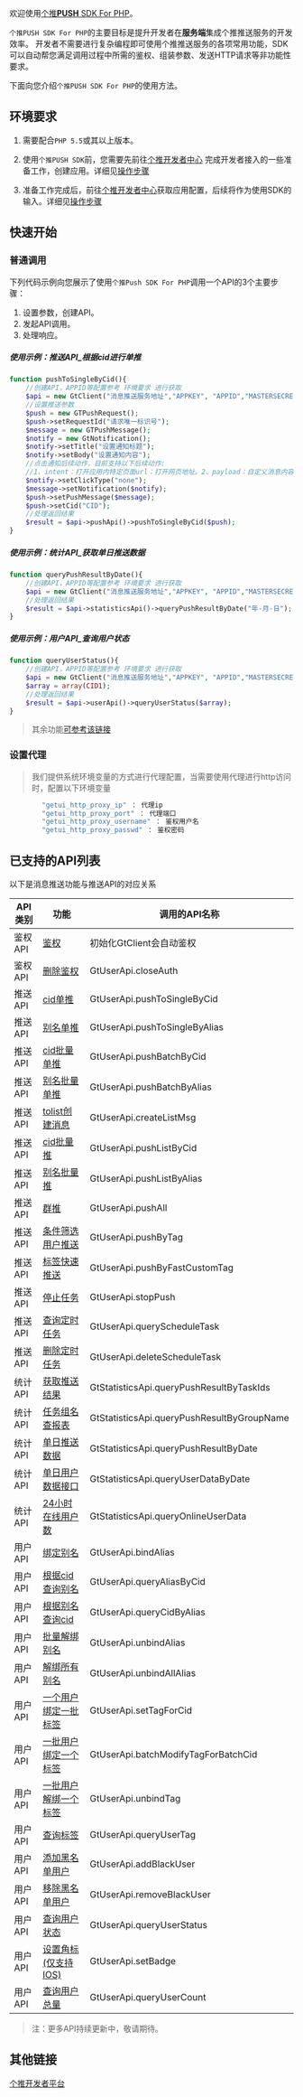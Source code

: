 欢迎使用[个推**PUSH** SDK For PHP](https://docs.getui.com/getui/server/rest_v2/introduction/)。

`个推PUSH SDK For PHP`的主要目标是提升开发者在**服务端**集成个推推送服务的开发效率。
开发者不需要进行复杂编程即可使用个推推送服务的各项常用功能，SDK可以自动帮您满足调用过程中所需的鉴权、组装参数、发送HTTP请求等非功能性要求。

下面向您介绍`个推PUSH SDK For PHP`的使用方法。


## 环境要求
1. 需要配合`PHP 5.5`或其以上版本。

2. 使用`个推PUSH SDK`前，您需要先前往[个推开发者中心](https://dev.getui.com) 完成开发者接入的一些准备工作，创建应用。详细见[操作步骤](https://docs.getui.com/getui/start/devcenter/#1)

3. 准备工作完成后，前往[个推开发者中心](https://dev.getui.com)获取应用配置，后续将作为使用SDK的输入。详细见[操作步骤](https://docs.getui.com/getui/start/devcenter/#11)


## 快速开始
### 普通调用
下列代码示例向您展示了使用`个推Push SDK For PHP`调用一个API的3个主要步骤：

1. 设置参数，创建API。
2. 发起API调用。
3. 处理响应。

##### 使用示例：**推送API**_根据cid进行单推

```php
function pushToSingleByCid(){
	//创建API，APPID等配置参考 环境要求 进行获取
    $api = new GtClient("消息推送服务地址","APPKEY", "APPID","MASTERSECRET");
    //设置推送参数
    $push = new GTPushRequest();
    $push->setRequestId("请求唯一标识号");
    $message = new GTPushMessage();
    $notify = new GtNotification();
    $notify->setTitle("设置通知标题");
    $notify->setBody("设置通知内容");
    //点击通知后续动作，目前支持以下后续动作:
    //1、intent：打开应用内特定页面url：打开网页地址。2、payload：自定义消息内容启动应用。3、payload_custom：自定义消息内容不启动应用。4、startapp：打开应用首页。5、none：纯通知，无后续动作
    $notify->setClickType("none");
    $message->setNotification($notify);
    $push->setPushMessage($message);
    $push->setCid("CID");
    //处理返回结果
    $result = $api->pushApi()->pushToSingleByCid($push);
}
```

##### 使用示例：**统计API**_获取单日推送数据
```php
function queryPushResultByDate(){
    //创建API，APPID等配置参考 环境要求 进行获取
    $api = new GtClient("消息推送服务地址","APPKEY", "APPID","MASTERSECRET");
    //处理返回结果
    $result = $api->statisticsApi()->queryPushResultByDate("年-月-日");
}
```


##### 使用示例：**用户API**_查询用户状态
```php
function queryUserStatus(){
    //创建API，APPID等配置参考 环境要求 进行获取
    $api = new GtClient("消息推送服务地址","APPKEY", "APPID","MASTERSECRET");
    $array = array(CID1);
    //处理返回结果
    $result = $api->userApi()->queryUserStatus($array);
}
```
> 其余功能[可参考该链接](https://github.com/GetuiLaboratory/getui-pushapi-php-client-v2/tree/master/test)


### 设置代理
> 我们提供系统环境变量的方式进行代理配置，当需要使用代理进行http访问时，配置以下环境变量

```php
        "getui_http_proxy_ip" ： 代理ip
        "getui_http_proxy_port" ： 代理端口
        "getui_http_proxy_username" ： 鉴权用户名
        "getui_http_proxy_passwd" ： 鉴权密码
```


## 已支持的API列表
以下是消息推送功能与推送API的对应关系

| API类别      |      功能       | 调用的API名称                                              |
|-----------|-----------------|-----------------------------------------------------------|
| 鉴权API | [鉴权](https://docs.getui.com/getui/server/rest_v2/token/#0)              | 初始化GtClient会自动鉴权                                  |
| 鉴权API | [删除鉴权](https://docs.getui.com/getui/server/rest_v2/token/#1)           | GtUserApi.closeAuth                                 |
| 推送API | [cid单推](https://docs.getui.com/getui/server/rest_v2/push/#1)            | GtUserApi.pushToSingleByCid                     |
| 推送API | [别名单推](https://docs.getui.com/getui/server/rest_v2/push/#2)            | GtUserApi.pushToSingleByAlias                   |
| 推送API | [cid批量单推](https://docs.getui.com/getui/server/rest_v2/push/#3)         | GtUserApi.pushBatchByCid                        |
| 推送API | [别名批量单推](https://docs.getui.com/getui/server/rest_v2/push/#4)         | GtUserApi.pushBatchByAlias                      |
| 推送API | [tolist创建消息](https://docs.getui.com/getui/server/rest_v2/push/#5)      | GtUserApi.createListMsg                             |
| 推送API | [cid批量推](https://docs.getui.com/getui/server/rest_v2/push/#6)           | GtUserApi.pushListByCid                         |                  
| 推送API | [别名批量推](https://docs.getui.com/getui/server/rest_v2/push/#7)           | GtUserApi.pushListByAlias                       |                    
| 推送API | [群推](https://docs.getui.com/getui/server/rest_v2/push/#8)                | GtUserApi.pushAll                               |                                
| 推送API | [条件筛选用户推送](https://docs.getui.com/getui/server/rest_v2/push/#9)      | GtUserApi.pushByTag                             |                               
| 推送API | [标签快速推送](https://docs.getui.com/getui/server/rest_v2/push/#10)        | GtUserApi.pushByFastCustomTag                    |                                
| 推送API | [停止任务](https://docs.getui.com/getui/server/rest_v2/push/#11)            | GtUserApi.stopPush                              |            
| 推送API | [查询定时任务](https://docs.getui.com/getui/server/rest_v2/push/#12)        | GtUserApi.queryScheduleTask                      |     
| 推送API | [删除定时任务](https://docs.getui.com/getui/server/rest_v2/push/#13)        | GtUserApi.deleteScheduleTask                     |
| 统计API | [获取推送结果](https://docs.getui.com/getui/server/rest_v2/report/#1)       | GtStatisticsApi.queryPushResultByTaskIds          |                                    
| 统计API | [任务组名查报表](https://docs.getui.com/getui/server/rest_v2/report/#2)      | GtStatisticsApi.queryPushResultByGroupName        |
| 统计API | [单日推送数据](https://docs.getui.com/getui/server/rest_v2/report/#3)       | GtStatisticsApi.queryPushResultByDate             |
| 统计API | [单日用户数据接口](https://docs.getui.com/getui/server/rest_v2/report/#4)    | GtStatisticsApi.queryUserDataByDate               |
| 统计API | [24小时在线用户数](https://docs.getui.com/getui/server/rest_v2/report/#5)    | GtStatisticsApi.queryOnlineUserData              |
| 用户API | [绑定别名](https://docs.getui.com/getui/server/rest_v2/user/#1)             | GtUserApi.bindAlias                             |
| 用户API | [根据cid查询别名](https://docs.getui.com/getui/server/rest_v2/user/#2)       | GtUserApi.queryAliasByCid                       |
| 用户API | [根据别名查询cid](https://docs.getui.com/getui/server/rest_v2/user/#3)       | GtUserApi.queryCidByAlias                       |
| 用户API | [批量解绑别名](https://docs.getui.com/getui/server/rest_v2/user/#4)          | GtUserApi.unbindAlias                      |
| 用户API | [解绑所有别名](https://docs.getui.com/getui/server/rest_v2/user/#5)          | GtUserApi.unbindAllAlias                        |
| 用户API | [一个用户绑定一批标签](https://docs.getui.com/getui/server/rest_v2/user/#6)    | GtUserApi.setTagForCid                         |
| 用户API | [一批用户绑定一个标签](https://docs.getui.com/getui/server/rest_v2/user/#7)    | GtUserApi.batchModifyTagForBatchCid                         |
| 用户API | [一批用户解绑一个标签](https://docs.getui.com/getui/server/rest_v2/user/#8)    | GtUserApi.unbindTag                       |
| 用户API | [查询标签](https://docs.getui.com/getui/server/rest_v2/user/#9)              | GtUserApi.queryUserTag                        |
| 用户API | [添加黑名单用户](https://docs.getui.com/getui/server/rest_v2/user/#10)        | GtUserApi.addBlackUser                         |
| 用户API | [移除黑名单用户](https://docs.getui.com/getui/server/rest_v2/user/#11)        | GtUserApi.removeBlackUser                      |
| 用户API | [查询用户状态](https://docs.getui.com/getui/server/rest_v2/user/#12)          | GtUserApi.queryUserStatus                     |
| 用户API | [设置角标(仅支持IOS)](https://docs.getui.com/getui/server/rest_v2/user/#13)   | GtUserApi.setBadge                             |
| 用户API | [查询用户总量](https://docs.getui.com/getui/server/rest_v2/user/#14)          | GtUserApi.queryUserCount                            |

> 注：更多API持续更新中，敬请期待。


## 其他链接
[个推开发者平台](https://docs.getui.com/)

